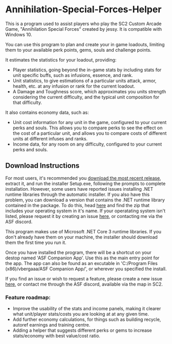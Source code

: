 # Annihilation-Special-Forces-Helper
This is a program used to assist players who play the SC2 Custom Arcade Game, "Annihilation Special Forces" created by <Cruxis>jessy. 
It is compatible with Windows 10.

You can use this program to plan and create your in game loadouts, limiting them to your available perk points, gems, souls and challenge points. 
  
It estimates the statistics for your loadout, providing:
  - Player statistics, going beyond the in-game stats by including stats for unit specific buffs, such as infusions, essence, and rank.
  - Unit statistics, to give estimations of a particular units attack, armor, health, etc. at any infusion or rank for the current loadout.
  - A Damage and Toughness score, which approximates you units strength considering the current difficulty, and the typical unit composition for that difficulty.

It also contains economy data, such as:
  - Unit cost information for any unit in the game, configured to your current perks and souls. This allows you to compare perks to see the effect on the cost of a particular unit, and allows you to compare costs of different units at different infuses and ranks.
  - Income data, for any room on any difficulty, configured to your current perks and souls.

## Download Instructions
For most users, it's recommended you [download the most recent release](https://github.com/vbergaaa/Annihilation-Special-Forces-Helper/releases/download/v1.3.3/ASFv1.3.3.zip), extract it, and run the installer Setup.exe, following the prompts to complete installation. However, some users have reported issues installing .NET runtime libraries through the automatic installer. If you also have this problem, you can download a version that contains the .NET runtime library contained in the package. To do this, head [here](https://github.com/vbergaaa/Annihilation-Special-Forces-Helper/releases/tag/v1.3.3) and find the zip that includes your operating system in it's name. If your operatating system isn't listed, please request it by creating an issue [here](https://github.com/vbergaaa/Annihilation-Special-Forces-Helper/issues), or contacting me via the ASF discord.

This program makes use of Microsoft .NET Core 3 runtime libraries. If you don't already have them on your machine, the installer should download them the first time you run it.

Once you have installed the program, there will be a shortcut on your destop named 'ASF Companion App'. Use this as the main entry point for the app.
The app can also be found as an excutable in 'C:/Program Files (x86)/vbergaaa/ASF Companion App/', or wherever you specified the install.

If you find an issue or wish to request a feature, please create a new issue [here](https://github.com/vbergaaa/Annihilation-Special-Forces-Helper/issues), or contact me through the ASF discord, available via the map in SC2.

### Feature roadmap:
- Improve the usability of the stats and income panels, making it clearer what unit/player stats/costs you are looking at at any given time.
- Add further economy calculations, for things such as building recycle, autoref earnings and training centre.
- Adding a helper that suggests different perks or gems to increase stats/economy with best value/cost ratio.
